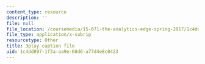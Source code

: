 ```yaml
---
content_type: resource
description: ''
file: null
file_location: /coursemedia/15-071-the-analytics-edge-spring-2017/1c4dd8971f3aaa9e68d6a77d4e8c0423_35kwBJQwmLg.srt
file_type: application/x-subrip
resourcetype: Other
title: 3play caption file
uid: 1c4dd897-1f3a-aa9e-68d6-a77d4e8c0423
---
```

